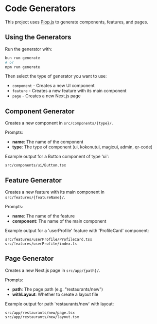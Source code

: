 # Code Generators

This project uses [Plop.js](https://plopjs.com/) to generate components, features, and pages.

## Using the Generators

Run the generator with:

```bash
bun run generate
# or
npm run generate
```

Then select the type of generator you want to use:

- `component` - Creates a new UI component
- `feature` - Creates a new feature with its main component
- `page` - Creates a new Next.js page

## Component Generator

Creates a new component in `src/components/{type}/`.

Prompts:
- **name**: The name of the component
- **type**: The type of component (ui, kokonutui, magicui, admin, qr-code)

Example output for a Button component of type 'ui':
```
src/components/ui/Button.tsx
```

## Feature Generator

Creates a new feature with its main component in `src/features/{featureName}/`.

Prompts:
- **name**: The name of the feature
- **component**: The name of the main component

Example output for a 'userProfile' feature with 'ProfileCard' component:
```
src/features/userProfile/ProfileCard.tsx
src/features/userProfile/index.ts
```

## Page Generator

Creates a new Next.js page in `src/app/{path}/`.

Prompts:
- **path**: The page path (e.g. "restaurants/new")
- **withLayout**: Whether to create a layout file

Example output for path 'restaurants/new' with layout:
```
src/app/restaurants/new/page.tsx
src/app/restaurants/new/layout.tsx
```